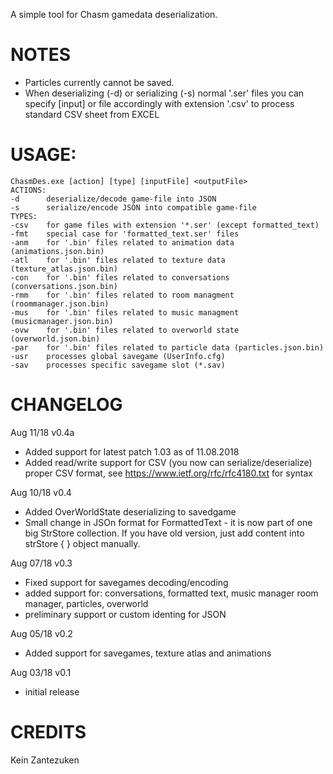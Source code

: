 A simple tool for Chasm gamedata deserialization.

# NOTES
* Particles currently cannot be saved.
* When deserializing (-d) or serializing (-s) normal '.ser'
  files you can specify [input] or <output> file accordingly
  with  extension '.csv' to process standard CSV sheet from EXCEL

# USAGE:
```
ChasmDes.exe [action] [type] [inputFile] <outputFile>
ACTIONS:
-d      deserialize/decode game-file into JSON
-s      serialize/encode JSON into compatible game-file
TYPES:
-csv    for game files with extension '*.ser' (except formatted_text)
-fmt    special case for 'formatted_text.ser' files
-anm    for '.bin' files related to animation data (animations.json.bin)
-atl    for '.bin' files related to texture data (texture_atlas.json.bin)
-con    for '.bin' files related to conversations (conversations.json.bin)
-rmm    for '.bin' files related to room managment (roommanager.json.bin)
-mus    for '.bin' files related to music managment (musicmanager.json.bin)
-ovw    for '.bin' files related to overworld state (overworld.json.bin)
-par    for '.bin' files related to particle data (particles.json.bin)
-usr    processes global savegame (UserInfo.cfg)
-sav    processes specific savegame slot (*.sav)
```

# CHANGELOG
Aug 11/18 v0.4a
- Added support for latest patch 1.03 as of 11.08.2018
- Added read/write support for CSV (you now can serialize/deserialize)
  proper CSV format, see https://www.ietf.org/rfc/rfc4180.txt for syntax

Aug 10/18 v0.4
- Added OverWorldState deserializing to savedgame
- Small change in JSOn format for FormattedText - it is now part
  of one big StrStore collection. If you have old version, just
  add content into strStore { } object manually.

Aug 07/18 v0.3
- Fixed support for savegames decoding/encoding
- added support for: conversations, formatted text, music manager
  room manager, particles, overworld
- preliminary support or custom identing for JSON

Aug 05/18 v0.2
- Added support for savegames, texture atlas and animations

Aug 03/18 v0.1
- initial release

# CREDITS
Kein Zantezuken  
